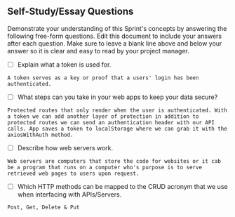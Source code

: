 ## Self-Study/Essay Questions

Demonstrate your understanding of this Sprint's concepts by answering the following free-form questions. Edit this document to include your answers after each question. Make sure to leave a blank line above and below your answer so it is clear and easy to read by your project manager.

- [ ] Explain what a token is used for.

`A token serves as a key or proof that a users' login has been authenticated.`

- [ ] What steps can you take in your web apps to keep your data secure?

`Protected routes that only render when the user is authenticated. With a token we can add another layer of protection in addition to protected routes we can send an authentication header with our API calls. App saves a token to localStorage where we can grab it with the axiosWithAuth method.`

- [ ] Describe how web servers work.

`Web servers are computers that store the code for websites or it cab be a program that runs on a computer who's purpose is to serve retrieved web pages to users upon request.`

- [ ] Which HTTP methods can be mapped to the CRUD acronym that we use when interfacing with APIs/Servers.

`Post, Get, Delete & Put`
